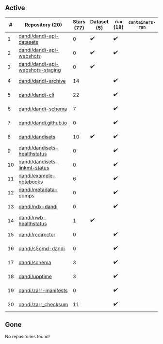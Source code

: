 ## Active
| # | Repository (20) | Stars (77) | Dataset (5) | `run` (18) | `containers-run` | Last Modified |
| --- | --- | --- | --- | --- | --- | --- |
| 1 | [dandi/dandi-api-datasets](https://github.com/dandi/dandi-api-datasets) | 0 | :heavy_check_mark: | :heavy_check_mark: |  | 2021-05-10 18:39:55+00:00 |
| 2 | [dandi/dandi-api-webshots](https://github.com/dandi/dandi-api-webshots) | 0 | :heavy_check_mark: | :heavy_check_mark: |  | 2023-09-27 12:53:14+00:00 |
| 3 | [dandi/dandi-api-webshots-staging](https://github.com/dandi/dandi-api-webshots-staging) | 0 | :heavy_check_mark: |  |  | 2021-12-20 08:47:12+00:00 |
| 4 | [dandi/dandi-archive](https://github.com/dandi/dandi-archive) | 14 |  | :heavy_check_mark: |  | 2024-12-29 00:45:38+00:00 |
| 5 | [dandi/dandi-cli](https://github.com/dandi/dandi-cli) | 22 |  | :heavy_check_mark: |  | 2024-12-20 21:50:45+00:00 |
| 6 | [dandi/dandi-schema](https://github.com/dandi/dandi-schema) | 7 |  | :heavy_check_mark: |  | 2024-12-16 19:19:59+00:00 |
| 7 | [dandi/dandi.github.io](https://github.com/dandi/dandi.github.io) | 0 |  | :heavy_check_mark: |  | 2024-12-18 11:25:28+00:00 |
| 8 | [dandi/dandisets](https://github.com/dandi/dandisets) | 10 | :heavy_check_mark: | :heavy_check_mark: |  | 2024-12-23 16:03:32+00:00 |
| 9 | [dandi/dandisets-healthstatus](https://github.com/dandi/dandisets-healthstatus) | 0 |  | :heavy_check_mark: |  | 2024-11-18 13:54:06+00:00 |
| 10 | [dandi/dandisets-linkml-status](https://github.com/dandi/dandisets-linkml-status) | 0 |  | :heavy_check_mark: |  | 2024-12-18 06:53:27+00:00 |
| 11 | [dandi/example-notebooks](https://github.com/dandi/example-notebooks) | 6 |  | :heavy_check_mark: |  | 2024-12-19 11:58:31+00:00 |
| 12 | [dandi/metadata-dumps](https://github.com/dandi/metadata-dumps) | 0 |  | :heavy_check_mark: |  | 2020-02-29 02:42:42+00:00 |
| 13 | [dandi/ndx-dandi](https://github.com/dandi/ndx-dandi) | 0 |  | :heavy_check_mark: |  | 2020-02-06 17:21:35+00:00 |
| 14 | [dandi/nwb-healthstatus](https://github.com/dandi/nwb-healthstatus) | 1 | :heavy_check_mark: |  |  | 2023-11-09 22:05:52+00:00 |
| 15 | [dandi/redirector](https://github.com/dandi/redirector) | 0 |  | :heavy_check_mark: |  | 2023-05-22 15:33:18+00:00 |
| 16 | [dandi/s5cmd-dandi](https://github.com/dandi/s5cmd-dandi) | 0 |  | :heavy_check_mark: |  | 2024-10-29 16:08:09+00:00 |
| 17 | [dandi/schema](https://github.com/dandi/schema) | 3 |  | :heavy_check_mark: |  | 2024-07-10 21:11:02+00:00 |
| 18 | [dandi/upptime](https://github.com/dandi/upptime) | 3 |  | :heavy_check_mark: |  | 2024-12-23 00:21:35+00:00 |
| 19 | [dandi/zarr-manifests](https://github.com/dandi/zarr-manifests) | 0 |  | :heavy_check_mark: |  | 2024-11-22 07:20:15+00:00 |
| 20 | [dandi/zarr_checksum](https://github.com/dandi/zarr_checksum) | 11 |  | :heavy_check_mark: |  | 2024-12-23 15:37:54+00:00 |

## Gone
No repositories found!
